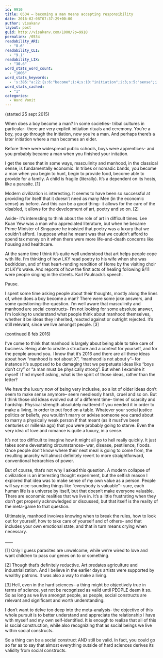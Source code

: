 ```yaml
---
id: 9910
title: 0534 – becoming a man means accepting responsibility
date: 2016-02-08T07:37:29+00:00
author: visakanv
layout: post
guid: http://visakanv.com/1000/?p=9910
permalink: /0534
readability_ARI:
  - "8.6"
readability_CLI:
  - "9.1"
readability_LIX:
  - "30.6"
word_stats_word_count:
  - "1006"
word_stats_keywords:
  - 's:385:"a:22:{s:6:"become";i:4;s:10:"initiation";i:3;s:5:"sense";i:6;s:7:"manhood";i:7;s:8:"economic";i:3;s:4:"able";i:3;s:4:"like";i:4;s:11:"interesting";i:3;s:5:"thing";i:3;s:4:"care";i:3;s:6:"poetry";i:3;s:5:"think";i:5;s:6:"luxury";i:3;s:4:"life";i:3;s:4:"time";i:3;s:6:"people";i:11;s:8:"question";i:3;s:6:"social";i:8;s:10:"constructs";i:4;s:5:"ideas";i:6;s:4:"live";i:4;s:4:"make";i:5;}";'
word_stats_cached:
  - "1"
categories:
  - Word Vomit
---
```

(started 25 sept 2015)

When does a boy become a man? In some societies- tribal cultures in particular- there are very explicit initiation rituals and ceremony. You&#8217;re a boy, you go through the initiation, now you&#8217;re a man. And perhaps there&#8217;s a later initiation where a man becomes an elder.

Before there were widespread public schools, boys were apprentices- and you probably became a man when you finished your initation.

I get the sense that in some ways, masculinity and manhood, in the classical sense, is fundamentally economic. In tribes or nomadic bands, you become a man when you begin to hunt, begin to provide food, become able to provide for a family. A child is fragile (literally). It&#8217;s a dependent on its hosts, like a parasite. [1]

Modern civilization is interesting. It seems to have been so successful at providing for itself that it doesn&#8217;t need as many Men (in the economic sense) as before. And this can be a good thing- it allows for the care of the disabled, it allows for the development of art, poetry and so on. [2]

Aside- it&#8217;s interesting to think about the role of art in difficult times. Lee Kuan Yew was a man who appreciated literature, but when he became Prime Minister of Singapore he insisted that poetry was a luxury that we couldn&#8217;t afford. I suppose what he meant was that we couldn&#8217;t afford to spend tax money on it when there were more life-and-death concerns like housing and healthcare.

At the same time I think it&#8217;s quite well understood that art helps people cope with life. I&#8217;m thinking of how LKY read poetry to his wife when she was bedridden, and of that heart-rending rendition of Home by the visiting choir at LKY&#8217;s wake. And reports of how the first acts of healing following 9/11 were people singing in the streets. Karl Paulnack&#8217;s speech.

Pause.

I spent some time asking people about their thoughts, mostly along the lines of, when does a boy become a man? There were some joke answers, and some questioning-the-question. I&#8217;m well aware that masculinity and manhood are social constructs- I&#8217;m not looking for some absolute answer, I&#8217;m looking to understand what people think about manhood themselves, whether it be ideas they inherited, reacted against or outright rejected. It&#8217;s still relevant, since we live amongst people. [3]

(continued 8 feb 2016)

I&#8217;ve come to think that manhood is largely about being able to take care of business. Being able to create a structure and a context for yourself, and for the people around you. I know that it&#8217;s 2016 and there are all these ideas about how &#8220;manhood is not about X&#8221;, &#8220;manhood is not about y&#8221;– for instance it&#8217;s supposed to be damaging that we perpetuate ideas like &#8220;boys don&#8217;t cry&#8221; or &#8220;a man must be physically strong&#8221;. But when I examine it myself I find myself asking, what is the spirit of those ideas, rather than the letter?

We have the luxury now of being very inclusive, so a lot of older ideas don&#8217;t seem to make sense anymore– seem needlessly harsh, cruel and so on. But I think those old ideas evolved out of a different time– times of scarcity and hardship. Physical strength absolutely mattered if you needed it in order to make a living, in order to put food on a table. Whatever your social justice politics or beliefs, you wouldn&#8217;t marry or advise someone you cared about to marry a physically weak person if that meant (as it must&#8217;ve been centuries or millenia ago) that you were probably going to starve. Even the very idea of love and romance is quite a luxury, in a sense.

It&#8217;s not too difficult to imagine how it might all go to hell really quickly. It just takes some devestating circumstances– war, disease, pestilence, floods. Once people don&#8217;t know where their next meal is going to come from, the resulting anarchy will almost definitely revert to more straightforward, conventional heirarchies of power.

But of course, that&#8217;s not why I asked this question. A modern collapse of civilization is an interesting thought experiment, but the selfish reason I explored that idea was to make sense of my own value as a person. People will say nice-sounding things like &#8220;everybody is valuable&#8221;– sure, each human life is a universe by itself, but that doesn&#8217;t make everyone valuable. There are economic realities that we live in. It&#8217;s a little frustrating when they don&#8217;t get properly acknowledged or discussed, but that itself is the reality of the meta-game to that question.

Ultimately, manhood involves knowing when to break the rules, how to look out for yourself, how to take care of yourself and of others– and that includes your own emotional state, and that in turn means crying when necessary.

\____

[1] Only I guess parasites are unwelcome, while we&#8217;re wired to love and want children to pass our genes on to or something.

[2] Though that&#8217;s definitely reductive. Art predates agriculture and industrialization. And I believe in the earlier days artists were supported by wealthy patrons. It was also a way to make a living.

[3] Hell, even in the hard sciences– a thing might be objectively true in terms of science, yet not be recognized as valid until PEOPLE deem it so. So as long as we live amongst people, as people, social constructs are relevant and significant and worth understanding.

I don&#8217;t want to delve too deep into the meta-analysis- the objective of this whole pursuit is to better understand and appreciate the relationship I have with myself and my own self-identified. It is enough to realize that all of this is social construction, while also recognizing that as social beings we live within social constructs.

So a thing can be a social construct AND still be valid. In fact, you could go so far as to say that almost everything outside of hard sciences derives its validity from social constructs.